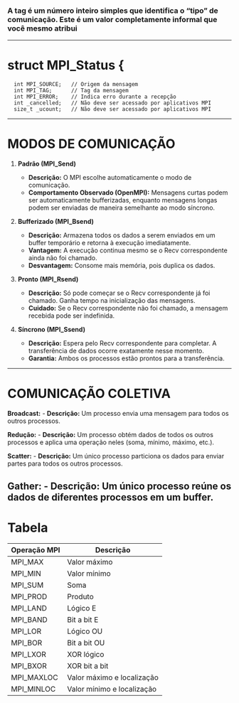 ### A tag é um número inteiro simples que identifica o “tipo” de comunicação. Este é um valor completamente informal que você mesmo atribui
-----------------------------------------------------------------------------------------------------------------------
#  struct MPI_Status {
      int MPI_SOURCE;   // Origem da mensagem
      int MPI_TAG;      // Tag da mensagem
      int MPI_ERROR;    // Indica erro durante a recepção
      int _cancelled;   // Não deve ser acessado por aplicativos MPI
      size_t _ucount;   // Não deve ser acessado por aplicativos MPI
-----------------------------------------------------------------------------------------------------------------------
# MODOS DE COMUNICAÇÃO
1. **Padrão (MPI_Send)**
    - **Descrição:** O MPI escolhe automaticamente o modo de comunicação.
    - **Comportamento Observado (OpenMPI):** Mensagens curtas podem ser automaticamente bufferizadas, enquanto mensagens longas podem ser enviadas de maneira semelhante ao modo síncrono.

2. **Bufferizado (MPI_Bsend)**
    - **Descrição:** Armazena todos os dados a serem enviados em um buffer temporário e retorna à execução imediatamente.
    - **Vantagem:** A execução continua mesmo se o Recv correspondente ainda não foi chamado.
    - **Desvantagem:** Consome mais memória, pois duplica os dados.

3. **Pronto (MPI_Rsend)**
    - **Descrição:** Só pode começar se o Recv correspondente já foi chamado. Ganha tempo na inicialização das mensagens.
    - **Cuidado:** Se o Recv correspondente não foi chamado, a mensagem recebida pode ser indefinida.

4. **Síncrono (MPI_Ssend)**
    - **Descrição:** Espera pelo Recv correspondente para completar. A transferência de dados ocorre exatamente nesse momento.
    - **Garantia:** Ambos os processos estão prontos para a transferência.
-----------------------------------------------------------------------------------------------------------------------
# COMUNICAÇÃO COLETIVA
 **Broadcast:**
    - **Descrição:** Um processo envia uma mensagem para todos os outros processos.

 **Redução:**
    - **Descrição:** Um processo obtém dados de todos os outros processos e aplica uma operação neles (soma, mínimo, máximo, etc.).

 **Scatter:**
    - **Descrição:** Um único processo particiona os dados para enviar partes para todos os outros processos.

 **Gather:**
    - **Descrição:** Um único processo reúne os dados de diferentes processos em um buffer.
-----------------------------------------------------------------------------------------------------------------------
# Tabela
| Operação MPI | Descrição                        |
|--------------|----------------------------------|
| MPI_MAX      | Valor máximo                     |
| MPI_MIN      | Valor mínimo                     |
| MPI_SUM      | Soma                             |
| MPI_PROD     | Produto                          |
| MPI_LAND     | Lógico E                          |
| MPI_BAND     | Bit a bit E                       |
| MPI_LOR      | Lógico OU                         |
| MPI_BOR      | Bit a bit OU                      |
| MPI_LXOR     | XOR lógico                        |
| MPI_BXOR     | XOR bit a bit                     |
| MPI_MAXLOC   | Valor máximo e localização        |
| MPI_MINLOC   | Valor mínimo e localização        |

